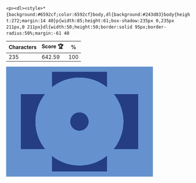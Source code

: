 `<p><dl><style>*{background:#6592cf;color:6592cf}body,dl{background:#243d83}body{height:272;margin:14 40}p{width:85;height:61;box-shadow:235px 0,235px 211px,0 211px}dl{width:50;height:50;border:solid 95px;border-radius:50%;margin:-61 40`

| Characters | Score 🏆 | %   |
| ---------- | -------- | --- |
| 235        | 642.59   | 100 |

![](/2025/Feb2025/09/20250209.png)
